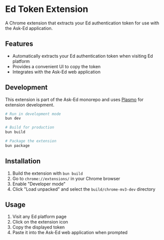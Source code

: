# Ed Token Extension

A Chrome extension that extracts your Ed authentication token for use with the Ask-Ed application.

## Features

- Automatically extracts your Ed authentication token when visiting Ed platform
- Provides a convenient UI to copy the token
- Integrates with the Ask-Ed web application

## Development

This extension is part of the Ask-Ed monorepo and uses [Plasmo](https://www.plasmo.com/) for extension development.

```bash
# Run in development mode
bun dev

# Build for production
bun build

# Package the extension
bun package
```

## Installation

1. Build the extension with `bun build`
2. Go to `chrome://extensions/` in your Chrome browser
3. Enable "Developer mode"
4. Click "Load unpacked" and select the `build/chrome-mv3-dev` directory

## Usage

1. Visit any Ed platform page
2. Click on the extension icon
3. Copy the displayed token
4. Paste it into the Ask-Ed web application when prompted
